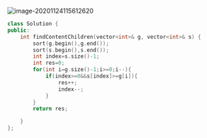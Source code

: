 ![image-20201124115612620](C:\Users\Nova002442\AppData\Roaming\Typora\typora-user-images\image-20201124115612620.png)

```c++
class Solution {
public:
    int findContentChildren(vector<int>& g, vector<int>& s) {
        sort(g.begin(),g.end());
        sort(s.begin(),s.end());
        int index=s.size()-1;
        int res=0;
        for(int i=g.size()-1;i>=0;i--){
            if(index>=0&&s[index]>=g[i]){
                res++;
                index--;
            }
        }
        return res;

    }
};
```

